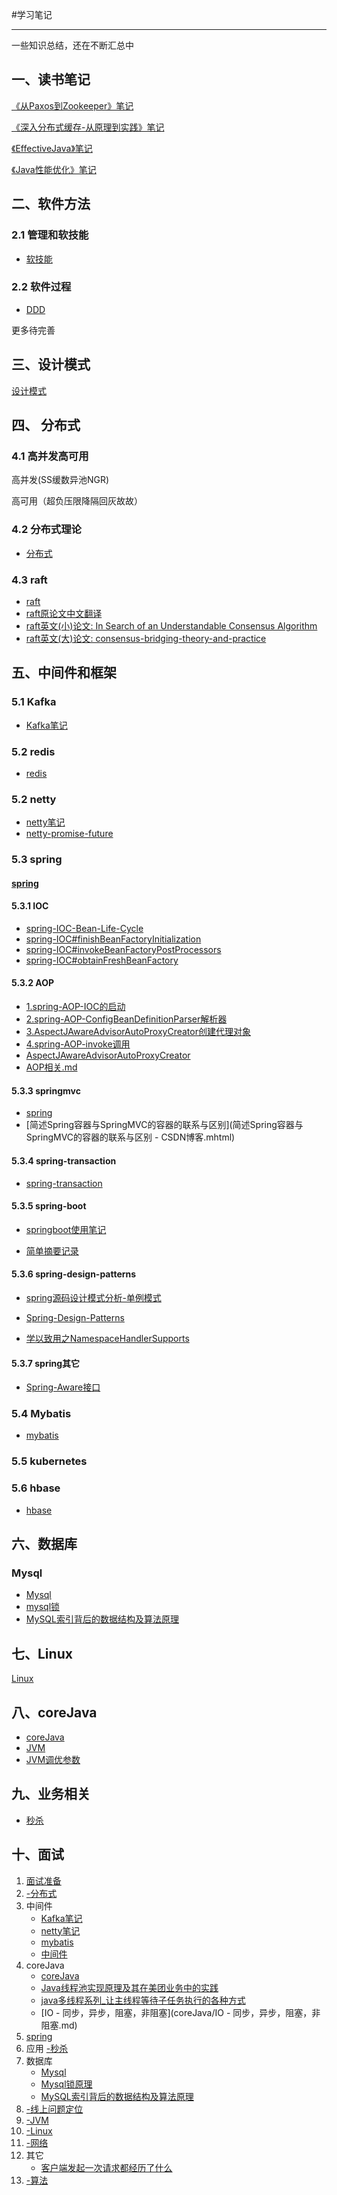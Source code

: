 #学习笔记

-------
一些知识总结，还在不断汇总中

## 一、读书笔记

[《从Paxos到Zookeeper》笔记](读书笔记/《从Paxos到Zookeeper》笔记.md)

 [《深入分布式缓存-从原理到实践》笔记](《深入分布式缓存-从原理到实践》笔记.md)

[《EffectiveJava》笔记](《EffectiveJava》笔记.md)

[《Java性能优化》笔记](读书笔记/《Java性能优化》笔记.md)

## 二、软件方法

### 2.1 管理和软技能

- [软技能](软件方法/-软技能.md)

### 2.2 软件过程

 - [DDD](DDD.md)

更多待完善

## 三、设计模式

[设计模式](设计模式/设计模式.md)

## 四、 分布式

### 4.1 高并发高可用

高并发(SS缓数异池NGR)

高可用（超负压限降隔回灰故故）

### 4.2 分布式理论
- [分布式](distributed/-分布式.md)

### 4.3 raft
- [raft](raft/raft.md)
- [raft原论文中文翻译](raft/raft-zh_cn/raft-zh_cn.md)
- [raft英文(小)论文: In Search of an Understandable Consensus Algorithm](https://ramcloud.atlassian.net/wiki/download/attachments/6586375/raft.pdf)
- [raft英文(大)论文: consensus-bridging-theory-and-practice](raft/consensus-bridging-theory-and-practice.pdf)


## 五、中间件和框架
### 5.1 Kafka
- [Kafka笔记](kafka/kafka_note.md)

### 5.2 redis

- [redis](redis/redis.md)

### 5.2 netty
- [netty笔记](netty/-netty.md)
- [netty-promise-future](netty/netty-promise-future.md)

### 5.3 spring
#### [spring](spring/-spring.md)

#### 5.3.1 IOC

 - [spring-IOC-Bean-Life-Cycle](spring/spring-IOC/spring-IOC-Bean-Life-Cycle.md)
 - [spring-IOC#finishBeanFactoryInitialization](spring/spring-IOC/spring-IOC#finishBeanFactoryInitialization&getBean.md)
 - [spring-IOC#invokeBeanFactoryPostProcessors](spring/spring-IOC/spring-IOC#invokeBeanFactoryPostProcessors.md)
 - [spring-IOC#obtainFreshBeanFactory](spring/spring-IOC/spring-IOC#obtainFreshBeanFactory.md)

#### 5.3.2 AOP
 - [1.spring-AOP-IOC的启动](spring/spring-AOP/1.spring-AOP-IOC的启动.md)
 - [2.spring-AOP-ConfigBeanDefinitionParser解析器](spring/spring-AOP/2.spring-AOP-ConfigBeanDefinitionParser解析器.md)
 - [3.AspectJAwareAdvisorAutoProxyCreator创建代理对象](spring/spring-AOP/3.AspectJAwareAdvisorAutoProxyCreator创建代理对象.md)
 - [4.spring-AOP-invoke调用](spring/spring-AOP/4.spring-AOP-invoke调用.md)
 - [AspectJAwareAdvisorAutoProxyCreator](spring/spring-AOP/AspectJAwareAdvisorAutoProxyCreator.md)
 - [AOP相关.md](spring/spring-AOP/AOP相关.md)

#### 5.3.3 springmvc
 - [spring](spring/spring-mvc/spring-mvc-note.md)
 - [简述Spring容器与SpringMVC的容器的联系与区别](简述Spring容器与SpringMVC的容器的联系与区别 - CSDN博客.mhtml)

#### 5.3.4 spring-transaction
 - [spring-transaction](spring/spring-transaction/spring-transaction.md)

#### 5.3.5 spring-boot
 - [springboot使用笔记](spring/spring-boot/springboot使用笔记.md)

 - [简单摘要记录](spring/spring-boot/简单摘要记录.md)

#### 5.3.6 spring-design-patterns

 - [spring源码设计模式分析-单例模式](spring/spring-design-patterns/spring源码设计模式分析-单例模式.md)

 - [Spring-Design-Patterns](spring/spring-design-patterns/Spring-Design-Patterns.md)

 - [学以致用之NamespaceHandlerSupports](spring/spring-design-patterns/学以致用之NamespaceHandlerSupport.md)

#### 5.3.7 spring其它
 - [Spring-Aware接口](spring/Spring-Aware接口.md)

### 5.4 Mybatis

- [mybatis](mybatis/mybatis源码分析以及整合spring过程.md)

### 5.5 kubernetes

### 5.6 hbase

- [hbase](hbase/-hbase.md)

## 六、数据库

### Mysql
 - [Mysql](Mysql/-Mysql.md)
 - [mysql锁](Mysql/mysql锁.md)
 - [MySQL索引背后的数据结构及算法原理](Mysql/MySQL索引背后的数据结构及算法原理.md)

## 七、Linux

[Linux](Linux/-Linux.md)

## 八、coreJava

- [coreJava](coreJava/-coreJava.md)
- [JVM](JVM/JVM调优.md)
- [JVM调优参数](JVM/JVM参数.xlsx)

## 九、业务相关

- [秒杀](biz/秒杀.md)

## 十、面试

1. [面试准备](interview/2020.07.24.md)
2. [-分布式](distributed/-分布式.md)
3. 中间件
   - [Kafka笔记](kafka/kafka_note.md)
   - [netty笔记](netty/Netty_note.md)
   - [mybatis](mybatis/mybatis源码分析以及整合spring过程.md)
   - [中间件](interview/-中间件.md)
4. coreJava
   - [coreJava](coreJava/-coreJava.md)
   - [Java线程池实现原理及其在美团业务中的实践](coreJava/Java线程池实现原理及其在美团业务中的实践.md)
   - [java多线程系列_让主线程等待子任务执行的各种方式](coreJava/java多线程系列_让主线程等待子任务执行的各种方式.md)
   - [IO - 同步，异步，阻塞，非阻塞](coreJava/IO - 同步，异步，阻塞，非阻塞.md)
5. [spring](spring/-spring.md)
6. 应用
   [-秒杀](biz/秒杀.md)
7. 数据库
   - [Mysql](Mysql/-Mysql.md)
   - [Mysql锁原理](Mysql/mysql锁.md)
   - [MySQL索引背后的数据结构及算法原理](Mysql/MySQL索引背后的数据结构及算法原理.md)
8. [-线上问题定位](interview/-线上问题定位.md)
9. [-JVM](JVM/-JVM.md)
10. [-Linux](Linux/-Linux.md)
11. [-网络](interview/-网络.md)
12. 其它
    - [客户端发起一次请求都经历了什么](interview/客户端发起一次请求都经历了什么.xmind)
13. [-算法](interview/-算法.md)



